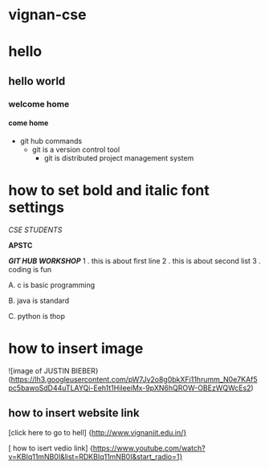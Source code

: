 # vignan-cse
# hello 
## hello world
### welcome home
#### come home
- git hub commands
  - git is a version control tool
    - git is distributed project management system
 # how to set bold and italic font settings
 *CSE STUDENTS*
 
 **APSTC**
 
 ***GIT HUB WORKSHOP***
 1 . this is about first line
 2 . this is about second list
 3 . coding is fun
 
 A. c is basic programming
 
 B. java is standard
 
 C. python is thop
# how to insert image 
![image of JUSTIN BIEBER} (https://lh3.googleusercontent.com/pW7Jv2o8g0bkXFi11hrumm_N0e7KAf5pc5bawoSdD44uTLAYQi-Eeh1t1HileeiMx-9pXN6hQROW-OBEzWQWcEs2)
 
 ## how to insert website link
 
 [click here to go to hell] {http://www.vignaniit.edu.in/}
 
 [ how to isert vedio link] {https://www.youtube.com/watch?v=KBIq11mNB0I&list=RDKBIq11mNB0I&start_radio=1}
